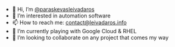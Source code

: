 - 👋 Hi, I’m [@paraskevasleivadaros](https://github.com/paraskevasleivadaros)
- 👀 I’m interested in automation software
- 📫 How to reach me: contact@leivadaros.info
- 🌱 I’m currently playing with Google Cloud & RHEL
- 💞️ I’m looking to collaborate on any project that comes my way
<!---
paraskevasleivadaros/paraskevasleivadaros is a ✨ special ✨ repository because its `README.md` (this file) appears on your GitHub profile.
You can click the Preview link to take a look at your changes.
--->
